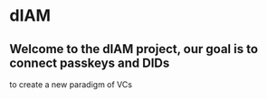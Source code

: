 # dIAM

## Welcome to the dIAM project, our goal is to connect passkeys and DIDs
to create a new paradigm of VCs

